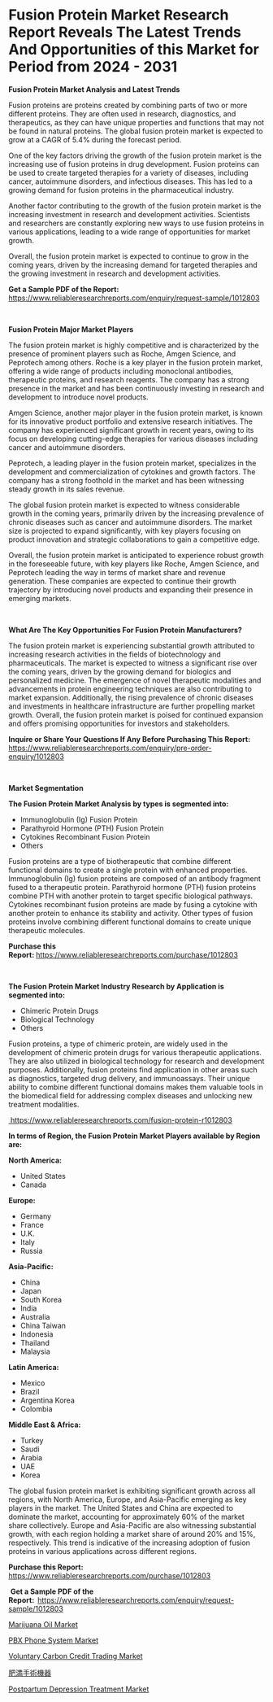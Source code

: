 <p><h1>Fusion Protein Market Research Report Reveals The Latest Trends And Opportunities of this Market for Period from 2024 - 2031</h1></p><p><strong>Fusion Protein Market Analysis and Latest Trends</strong></p>
<p><p>Fusion proteins are proteins created by combining parts of two or more different proteins. They are often used in research, diagnostics, and therapeutics, as they can have unique properties and functions that may not be found in natural proteins. The global fusion protein market is expected to grow at a CAGR of 5.4% during the forecast period.</p><p>One of the key factors driving the growth of the fusion protein market is the increasing use of fusion proteins in drug development. Fusion proteins can be used to create targeted therapies for a variety of diseases, including cancer, autoimmune disorders, and infectious diseases. This has led to a growing demand for fusion proteins in the pharmaceutical industry.</p><p>Another factor contributing to the growth of the fusion protein market is the increasing investment in research and development activities. Scientists and researchers are constantly exploring new ways to use fusion proteins in various applications, leading to a wide range of opportunities for market growth.</p><p>Overall, the fusion protein market is expected to continue to grow in the coming years, driven by the increasing demand for targeted therapies and the growing investment in research and development activities.</p></p>
<p><strong>Get a Sample PDF of the Report:&nbsp;</strong> <a href="https://www.reliableresearchreports.com/enquiry/request-sample/1012803">https://www.reliableresearchreports.com/enquiry/request-sample/1012803</a></p>
<p>&nbsp;</p>
<p><strong>Fusion Protein Major Market Players</strong></p>
<p><p>The fusion protein market is highly competitive and is characterized by the presence of prominent players such as Roche, Amgen Science, and Peprotech among others. Roche is a key player in the fusion protein market, offering a wide range of products including monoclonal antibodies, therapeutic proteins, and research reagents. The company has a strong presence in the market and has been continuously investing in research and development to introduce novel products.</p><p>Amgen Science, another major player in the fusion protein market, is known for its innovative product portfolio and extensive research initiatives. The company has experienced significant growth in recent years, owing to its focus on developing cutting-edge therapies for various diseases including cancer and autoimmune disorders.</p><p>Peprotech, a leading player in the fusion protein market, specializes in the development and commercialization of cytokines and growth factors. The company has a strong foothold in the market and has been witnessing steady growth in its sales revenue.</p><p>The global fusion protein market is expected to witness considerable growth in the coming years, primarily driven by the increasing prevalence of chronic diseases such as cancer and autoimmune disorders. The market size is projected to expand significantly, with key players focusing on product innovation and strategic collaborations to gain a competitive edge.</p><p>Overall, the fusion protein market is anticipated to experience robust growth in the foreseeable future, with key players like Roche, Amgen Science, and Peprotech leading the way in terms of market share and revenue generation. These companies are expected to continue their growth trajectory by introducing novel products and expanding their presence in emerging markets.</p></p>
<p>&nbsp;</p>
<p><strong>What Are The Key Opportunities For Fusion Protein Manufacturers?</strong></p>
<p><p>The fusion protein market is experiencing substantial growth attributed to increasing research activities in the fields of biotechnology and pharmaceuticals. The market is expected to witness a significant rise over the coming years, driven by the growing demand for biologics and personalized medicine. The emergence of novel therapeutic modalities and advancements in protein engineering techniques are also contributing to market expansion. Additionally, the rising prevalence of chronic diseases and investments in healthcare infrastructure are further propelling market growth. Overall, the fusion protein market is poised for continued expansion and offers promising opportunities for investors and stakeholders.</p></p>
<p><strong>Inquire or Share Your Questions If Any Before Purchasing This Report:</strong> <a href="https://www.reliableresearchreports.com/enquiry/pre-order-enquiry/1012803">https://www.reliableresearchreports.com/enquiry/pre-order-enquiry/1012803</a></p>
<p>&nbsp;</p>
<p><strong>Market Segmentation</strong></p>
<p><strong>The Fusion Protein Market Analysis by types is segmented into:</strong></p>
<p><ul><li>Immunoglobulin (Ig) Fusion Protein</li><li>Parathyroid Hormone (PTH) Fusion Protein</li><li>Cytokines Recombinant Fusion Protein</li><li>Others</li></ul></p>
<p><p>Fusion proteins are a type of biotherapeutic that combine different functional domains to create a single protein with enhanced properties. Immunoglobulin (Ig) fusion proteins are composed of an antibody fragment fused to a therapeutic protein. Parathyroid hormone (PTH) fusion proteins combine PTH with another protein to target specific biological pathways. Cytokines recombinant fusion proteins are made by fusing a cytokine with another protein to enhance its stability and activity. Other types of fusion proteins involve combining different functional domains to create unique therapeutic molecules.</p></p>
<p><strong>Purchase this Report:&nbsp;</strong><a href="https://www.reliableresearchreports.com/purchase/1012803">https://www.reliableresearchreports.com/purchase/1012803</a></p>
<p>&nbsp;</p>
<p><strong>The Fusion Protein Market Industry Research by Application is segmented into:</strong></p>
<p><ul><li>Chimeric Protein Drugs</li><li>Biological Technology</li><li>Others</li></ul></p>
<p><p>Fusion proteins, a type of chimeric protein, are widely used in the development of chimeric protein drugs for various therapeutic applications. They are also utilized in biological technology for research and development purposes. Additionally, fusion proteins find application in other areas such as diagnostics, targeted drug delivery, and immunoassays. Their unique ability to combine different functional domains makes them valuable tools in the biomedical field for addressing complex diseases and unlocking new treatment modalities.</p></p>
<p><a href="https://www.reliableresearchreports.com/fusion-protein-r1012803">&nbsp;https://www.reliableresearchreports.com/fusion-protein-r1012803</a></p>
<p><strong>In terms of Region, the Fusion Protein Market Players available by Region are:</strong></p>
<p>
    <p> <strong> North America: </strong>
        <ul>
            <li>United States</li>
            <li>Canada</li>
        </ul>
        </p> 
    <p> <strong> Europe: </strong>
        <ul>
            <li>Germany</li>
            <li>France</li>
            <li>U.K.</li>
            <li>Italy</li>
            <li>Russia</li>
        </ul>
        </p> 
    <p> <strong> Asia-Pacific: </strong>
        <ul>
            <li>China</li>
            <li>Japan</li>
            <li>South Korea</li>
            <li>India</li>
            <li>Australia</li>
            <li>China Taiwan</li>
            <li>Indonesia</li>
            <li>Thailand</li>
            <li>Malaysia</li>
        </ul>
        </p> 
    <p> <strong> Latin America: </strong>
        <ul>
            <li>Mexico</li>
            <li>Brazil</li>
            <li>Argentina Korea</li>
            <li>Colombia</li>
        </ul>
        </p> 
    <p> <strong> Middle East & Africa: </strong>
        <ul>
            <li>Turkey</li>
            <li>Saudi</li>
            <li>Arabia</li>
            <li>UAE</li>
            <li>Korea</li>
        </ul>
    </p>
    </p>
<p><p>The global fusion protein market is exhibiting significant growth across all regions, with North America, Europe, and Asia-Pacific emerging as key players in the market. The United States and China are expected to dominate the market, accounting for approximately 60% of the market share collectively. Europe and Asia-Pacific are also witnessing substantial growth, with each region holding a market share of around 20% and 15%, respectively. This trend is indicative of the increasing adoption of fusion proteins in various applications across different regions.</p></p>
<p><strong>Purchase this Report: </strong><a href="https://www.reliableresearchreports.com/purchase/1012803">https://www.reliableresearchreports.com/purchase/1012803</a></p>
<p>&nbsp;<strong>Get a Sample PDF of the Report:&nbsp;&nbsp;</strong><a href="https://www.reliableresearchreports.com/enquiry/request-sample/1012803">https://www.reliableresearchreports.com/enquiry/request-sample/1012803</a></p>
<p><strong></strong></p>
<p><p><a href="https://issuu.com/reportprime-2/docs/marijuana-oil-market-size-2030.pptx">Marijuana Oil Market</a></p><p><a href="https://github.com/gamblestampleyjenny50m5sl6/Market-Research-Report-List-2/blob/main/pbx-phone-system-market.md">PBX Phone System Market</a></p><p><a href="https://issuu.com/reportprime-2/docs/voluntary-carbon-credit-trading-market-size-2030.p">Voluntary Carbon Credit Trading Market</a></p><p><a href="https://github.com/nemesis2824/Market-Research-Report-List-1/blob/main/456900352840.md">肥満手術機器</a></p><p><a href="https://github.com/nicholepatriciadoylenwnrjr0/Market-Research-Report-List-2/blob/main/postpartum-depression-treatment-market.md">Postpartum Depression Treatment Market</a></p></p>